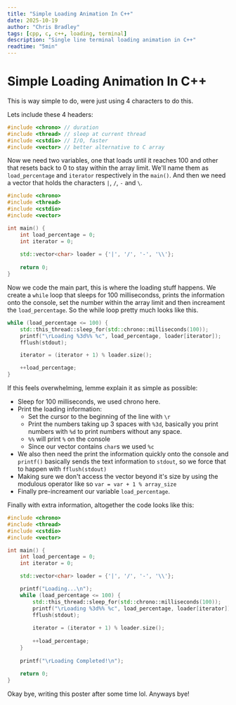 ```yaml
---
title: "Simple Loading Animation In C++"
date: 2025-10-19
author: "Chris Bradley"
tags: [cpp, c, c++, loading, terminal]
description: "Single line terminal loading animation in C++"
readtime: "5min"
---
```


# Simple Loading Animation In C++

This is way simple to do, were just using 4 characters to do this.

Lets include these 4 headers:
```cpp
#include <chrono> // duration
#include <thread> // sleep at current thread
#include <cstdio> // I/O, faster
#include <vector> // better alternative to C array
```

Now we need  two variables, one that loads until it reaches 100 and other that resets back to 0 to stay within the array limit. We'll name them as `load_percentage` and `iterator` respectively in the `main()`. And then we need a vector that holds the characters `|`, `/`, `-` and `\`.
```cpp
#include <chrono>
#include <thread>
#include <cstdio>
#include <vector>

int main() {
    int load_percentage = 0;
    int iterator = 0;
    
    std::vector<char> loader = {'|', '/', '-', '\\'};
    
    return 0;
}
```

Now we code the main part, this is where the loading stuff happens. We create a `while` loop that sleeps for 100 millisecondss, prints the information onto the console, set the number within the array limit and then increament the `load_percentage`. So the while loop pretty much looks like this.
```cpp
while (load_percentage <= 100) {
    std::this_thread::sleep_for(std::chrono::milliseconds(100));
    printf("\rLoading %3d%% %c", load_percentage, loader[iterator]);
    fflush(stdout);

    iterator = (iterator + 1) % loader.size();

    ++load_percentage;
}
```

If this feels overwhelming, lemme explain it as simple as possible:
- Sleep for 100 milliseconds, we used chrono here.
- Print the loading information:
  - Set the cursor to the beginning of the line with `\r`
  - Print the numbers taking up 3 spaces with `%3d`, basically you print numbers with `%d` to print numbers without any space.
  - `%%` will print `%` on the console
  - Since our vector contains `char`s we used `%c`
- We also then need the print the information quickly onto the console and `printf()` basically sends the text information to `stdout`, so we force that to happen with `fflush(stdout)`
- Making sure we don't access the vector beyond it's size by using the modulous operator like so `var = var + 1 % array_size`
- Finally pre-increament our variable `load_percentage`.

Finally with extra information, altogether the code looks like this:
```cpp
#include <chrono>
#include <thread>
#include <cstdio>
#include <vector>

int main() {
    int load_percentage = 0;
    int iterator = 0;

    std::vector<char> loader = {'|', '/', '-', '\\'};

    printf("Loading...\n");
    while (load_percentage <= 100) {
        std::this_thread::sleep_for(std::chrono::milliseconds(100));
        printf("\rLoading %3d%% %c", load_percentage, loader[iterator]);
        fflush(stdout);
        
        iterator = (iterator + 1) % loader.size();
        
        ++load_percentage;
    }
    
    printf("\rLoading Completed!\n");
    
    return 0;
}

```

Okay bye, writing this poster after some time lol.
Anyways bye!
